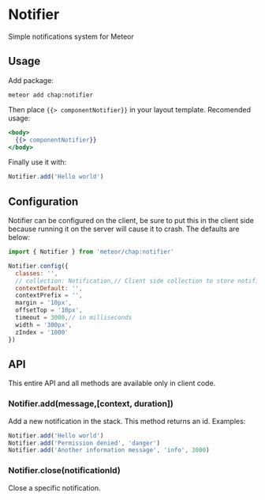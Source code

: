 # Notifier

Simple notifications system for Meteor

## Usage

Add package:

    meteor add chap:notifier

Then place `{{> componentNotifier}}` in your layout template. Recomended usage:

```handlebars
<body>
  {{> componentNotifier}}
</body>
```

Finally use it with:

```js
Notifier.add('Hello world')
```

## Configuration

Notifier can be configured on the client, be sure to put this in the client side because running it on the server will cause it to crash. The defaults are below:

```js
import { Notifier } from 'meteor/chap:notifier'

Notifier.config({
  classes: '',
  // collection: Notification,// Client side collection to store notifications`
  contextDefault: '',
  contextPrefix = '',
  margin = '10px',
  offsetTop = '10px',
  timeout = 3000,// in milliseconds
  width = '300px',
  zIndex = '1000'
})
```

## API

This entire API and all methods are available only in client code.

### Notifier.add(message,[context, duration])

Add a new notification in the stack. This method returns an id. Examples:

```js
Notifier.add('Hello world')
Notifier.add('Permission denied', 'danger')
Notifier.add('Another information message', 'info', 3000)
```

### Notifier.close(notificationId)

Close a specific notification.
